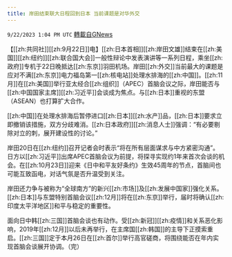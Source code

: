 ```yaml
---
title: 岸田结束联大日程回到日本 当前课题是对华外交
---
```

`9/22/2023 1:04 PM UTC` [轉載自GNews](https://gnews.org/articles/1726763)

【[[zh:共同社]][[zh:9月22日]]电】[[zh:日本首相]][[zh:岸田文雄]]结束在[[zh:美国]][[zh:纽约]][[zh:联合国大会]]一般性辩论中发表演讲等一系列日程，乘坐[[zh:政府]]专机于22日晚抵达[[zh:东京]]羽田机场。岸田[[zh:外交]]当前最大的课题是应对不满[[zh:东京]]电力福岛第一[[zh:核电站]]处理水排海的[[zh:中国]]。[[zh:11月]]在[[zh:美国]]举行亚太经合[[zh:组织]]（APEC）首脑会议之际，岸田能否与[[zh:中国国家主席]][[zh:习近平]]会谈成为焦点。与[[zh:日本]]重视的东盟（ASEAN）也打算扩大合作。

[[zh:中国]]在处理水排海后暂停进口[[zh:日本]][[zh:水产]]品，[[zh:日本]]要求立即撤销该措施，双方分歧难消。[[zh:日本政府]][[zh:消息人士]]强调：“有必要剔除对立的刺，展开建设性的讨论。”

岸田20日在[[zh:纽约]]召开记者会时表示“将在所有层面谋求与中方紧密沟通”。日方以[[zh:习近平]]出席APEC首脑会议为前提，将探寻实现约1年来首次会谈的机会。在[[zh:10月23日]]迎来《日中和平友好条约》生效45周年的节点，首脑间也可能互致函电，对话气氛是否升温受到关注。

岸田还力争与被称为“全球南方”的新兴[[zh:市场]]及[[zh:发展中国家]]强化关系。[[zh:日本]]与东盟特别首脑会议[[zh:12月]]将在[[zh:东京]]举行，届时将确认[[zh:印度太平洋地区]]和平与稳定的重要性。

面向日中韩[[zh:三国]]首脑会谈也有动作。受[[zh:新冠]][[zh:疫情]]和关系恶化影响，2019年[[zh:12月]]以后未再举行，在主席国[[zh:韩国]]的主导下正摸索重启。[[zh:三国]]定于本月26日在[[zh:首尔]]举行高官磋商，将围绕能否在年内实现首脑会谈展开协调。（完）
